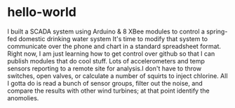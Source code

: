 # hello-world
I built a SCADA system using Arduino & 8 XBee modules to control a spring-fed domestic drinking water system
It's time to modify that system to communicate over the phone and chart in a standard spreadsheet format.
Right now, I am just learning how to get control over github so that I can publish modules that do cool stuff.
Lots of accelerometers and temp sensors reporting to a remote site for analysis.I don't have to throw switches, open valves, or calculate a number of squirts to inject chlorine.
All I gotta do is read a bunch of sensor groups, filter out the noise, and compare the results with other wind turbines; at that point identify the anomolies.
